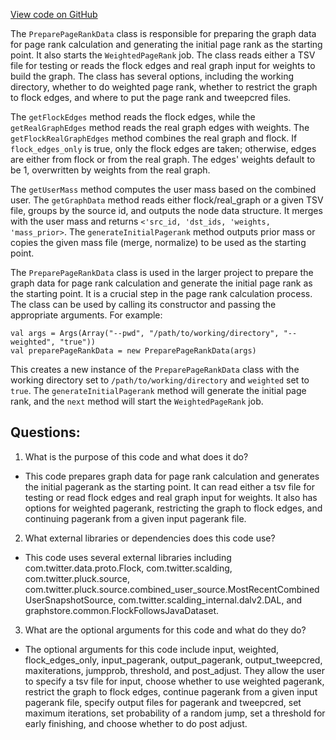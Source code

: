 [View code on GitHub](https://github.com/misbahsy/the-algorithm/src/scala/com/twitter/graph/batch/job/tweepcred/PreparePageRankData.scala)

The `PreparePageRankData` class is responsible for preparing the graph data for page rank calculation and generating the initial page rank as the starting point. It also starts the `WeightedPageRank` job. The class reads either a TSV file for testing or reads the flock edges and real graph input for weights to build the graph. The class has several options, including the working directory, whether to do weighted page rank, whether to restrict the graph to flock edges, and where to put the page rank and tweepcred files. 

The `getFlockEdges` method reads the flock edges, while the `getRealGraphEdges` method reads the real graph edges with weights. The `getFlockRealGraphEdges` method combines the real graph and flock. If `flock_edges_only` is true, only the flock edges are taken; otherwise, edges are either from flock or from the real graph. The edges' weights default to be 1, overwritten by weights from the real graph. 

The `getUserMass` method computes the user mass based on the combined user. The `getGraphData` method reads either flock/real_graph or a given TSV file, groups by the source id, and outputs the node data structure. It merges with the user mass and returns `<'src_id, 'dst_ids, 'weights, 'mass_prior>`. The `generateInitialPagerank` method outputs prior mass or copies the given mass file (merge, normalize) to be used as the starting point. 

The `PreparePageRankData` class is used in the larger project to prepare the graph data for page rank calculation and generate the initial page rank as the starting point. It is a crucial step in the page rank calculation process. The class can be used by calling its constructor and passing the appropriate arguments. For example:

```
val args = Args(Array("--pwd", "/path/to/working/directory", "--weighted", "true"))
val preparePageRankData = new PreparePageRankData(args)
```

This creates a new instance of the `PreparePageRankData` class with the working directory set to `/path/to/working/directory` and `weighted` set to `true`. The `generateInitialPagerank` method will generate the initial page rank, and the `next` method will start the `WeightedPageRank` job.
## Questions: 
 1. What is the purpose of this code and what does it do?
- This code prepares graph data for page rank calculation and generates the initial pagerank as the starting point. It can read either a tsv file for testing or read flock edges and real graph input for weights. It also has options for weighted pagerank, restricting the graph to flock edges, and continuing pagerank from a given input pagerank file.

2. What external libraries or dependencies does this code use?
- This code uses several external libraries including com.twitter.data.proto.Flock, com.twitter.scalding, com.twitter.pluck.source, com.twitter.pluck.source.combined_user_source.MostRecentCombinedUserSnapshotSource, com.twitter.scalding_internal.dalv2.DAL, and graphstore.common.FlockFollowsJavaDataset.

3. What are the optional arguments for this code and what do they do?
- The optional arguments for this code include input, weighted, flock_edges_only, input_pagerank, output_pagerank, output_tweepcred, maxiterations, jumpprob, threshold, and post_adjust. They allow the user to specify a tsv file for input, choose whether to use weighted pagerank, restrict the graph to flock edges, continue pagerank from a given input pagerank file, specify output files for pagerank and tweepcred, set maximum iterations, set probability of a random jump, set a threshold for early finishing, and choose whether to do post adjust.